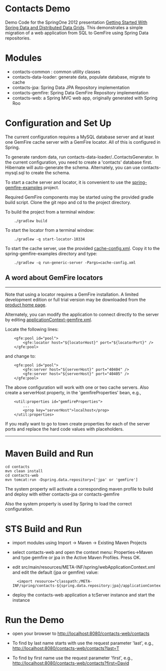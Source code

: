 Contacts Demo
=============

Demo Code for the SpringOne 2012 presentation [Getting Started With Spring Data and Distributed Data Grids](http://www.springone2gx.com/topics/getting_started_with_spring_data_and_distributed_database_grids). 
This demonstrates a simple migration of a web application from SQL to GemFire using Spring Data repositories.



# Modules

- contacts-common : common utility classes
- contacts-data-loader: generate data, populate database, migrate to cache
- contacts-jpa: Spring Data JPA Repository implementation
- contacts-gemfire: Spring Data GemFire Repository implementation
- contacts-web: a Spring MVC web app, originally generated with Spring Roo

# Configuration and Set Up

The current configuration requires a MySQL database server and at least one GemFire cache server with a GemFire locator.
All of this is configured in Spring.

To generate random data, run contacts-data-loader/..ContactsGenerator. In the current configuration, you need to create a 'contacts' database first.
Hibernate will auto-generate the schema. Alternately, you can use contacts-mysql.sql to create the schema.

To start a cache server and locator, it is convenient to use the [spring-gemfire-examples](https://github.com/SpringSource/spring-gemfire-examples) project. 

Required GemFire components may be started using the provided gradle build script.  Clone the git repo and cd to the project directory.

To build the project from a terminal window:

		./gradlew build
	
To start the locator from a terminal window:

		./gradlew -q start-locator-10334
		
To start the cache server, use the provided [cache-config.xml](https://github.com/dturanski/springone2012/blob/master/contacts/cache-config.xml). Copy it to the spring-gemfire-examples directory and type:

		./gradlew -q run-generic-server -Pargs=cache-config.xml
		
## A word about GemFire locators
-------------------------------------------------------------------------------------------------------------
Note that using a locator requires a GemFire installation. A limited development edition or full trial version 
may be downloaded from the [product home page](https://www.vmware.com/products/application-platform/vfabric-gemfire/overview.html).

Alternately, you can modify the application to connect directly to the server by editing [applicationContext-gemfire.xml](https://github.com/dturanski/springone2012/blob/master/contacts/contacts-gemfire/src/main/resources/META-INF/spring/contacts-gemfire/applicationContext-gemfire.xml).

Locate the following lines:

		<gfe:pool id="pool">
			<gfe:locator host="${locatorHost}" port="${locatorPort}" />
		</gfe:pool>

and change to:

		<gfe:pool id="pool">
			<gfe:server host="${serverHost}" port="40404" />
			<gfe:server host="${serverHost}" port="40405" />		
		</gfe:pool>
		
The above configuration will work with one or two cache servers. Also create a serverHost property, in the 'gemfireProperties' bean, 
e.g.,
 
 		<util:properties id="gemfireProperties">
 			...
			<prop key="serverHost">localhost</prop>
		</util:properties>

If you really want to go to town create properties for each of the server ports and replace the hard code values with placeholders.

-------------------------------------------------------------------------------------------------------------		

# Maven Build and Run

	cd contacts
	mvn clean install
	cd contacts-web
	mvn tomcat:run -Dspring.data.repository=['jpa' or 'gemfire']

The system property will activate a corresponding maven profile to build and deploy with either contacts-jpa or contacts-gemfire

Also the system property is used by Spring to load the correct configuration.

# STS Build and Run

- import modules using Import -> Maven -> Existing Maven Projects
- select contacts-web and open the context menu: Properties->Maven and type gemfire or jpa in the Active Maven Profiles. Press OK.
- edit src/main/resources/META-INF/spring/webApplicationContext.xml and edit the default (jpa or gemfire) value:

  		<import resource="classpath:/META-INF/spring/contacts-${spring.data.repository:jpa}/applicationContext*.xml"/>

- deploy the contacts-web application a tcServer instance and start the instance

# Run the Demo

- open your browser to [http://localhost:8080/contacts-web/contacts](http://localhost:8080/contacts-web/contacts)

- To find by last name starts with use the request parameter 'last', e.g.,  [http://localhost:8080/contacts-web/contacts?last=T](http://localhost:8080/contacts-web/contacts?last=T)
- To find by first name use the request parameter 'first', e.g.,  [http://localhost:8080/contacts-web/contacts?first=David](http://localhost:8080/contacts-web/contacts?first=David)
 	
